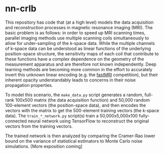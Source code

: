 # nn-crlb
This repository has code that (at a high level) models the data acquisition and reconstruction processes in magnetic resonance imaging (MRI). The basic problem is as follows: in order to speed up MRI scanning times, parallel imaging methods use multiple scanning coils simultaneously to allow for under-sampling of the k-space data. While the multiple channels of k-space data can be understood as linear functions of the underlying position-space structure, the sensitivity maps of each coil that contribute to these functions have a complex dependence on the geometry of the measurement apparatus and are therefore not known independently. Deep learning methods are becoming more common in the effort to accurately invert this unknown linear encoding (e.g. the [fastMRI](https://fastmri.org/) competition), but their inherent opacity understandably leads to concerns in their noise propagation properties.

To model this scenario, the `make_data.py` script generates a random, full-rank 100x500 matrix (the data acquisition function) and 50,000 random 100-element vectors (the position-space data), and then encodes the vectors with the matrix to get the 500-element training vectors (the k-space data). The `train_*_network.py` script(s) train a 50,000x5,000x100 fully-connected neural network using TensorFlow to reconstruct the original vectors from the training vectors.

The trained network is then analyzed by comparing the Cramer-Rao lower bound on the variance of statistical estimators to Monte Carlo noise simulations. [More exposition coming]
